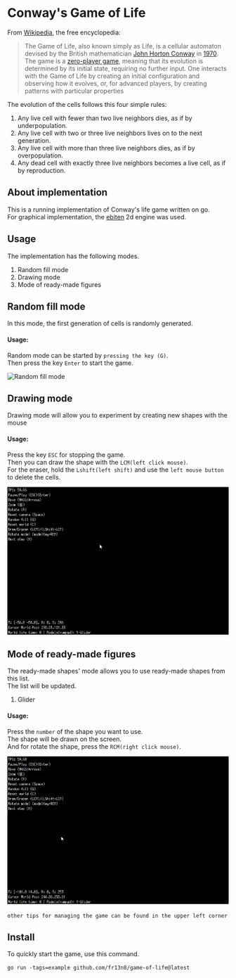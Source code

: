 # Conway's Game of Life
From [Wikipedia](https://en.wikipedia.org/wiki/Conway%27s_Game_of_Life), the free encyclopedia:

> The Game of Life, also known simply as Life, is a cellular automaton devised by
> the British mathematician [John Horton Conway](https://en.wikipedia.org/wiki/John_Horton_Conway)
> in [1970](https://en.wikipedia.org/wiki/Conway%27s_Game_of_Life#cite_note-1).
> The game is a [zero-player game](https://en.wikipedia.org/wiki/Zero-player_game),
> meaning that its evolution is determined by its initial state, requiring
> no further input. One interacts with the Game of Life by creating an initial
> configuration and observing how it evolves, or, for advanced players, by
> creating patterns with particular properties

The evolution of the cells follows this four simple rules:
1. Any live cell with fewer than two live neighbors dies, as if by underpopulation.
2. Any live cell with two or three live neighbors lives on to the next generation.
3. Any live cell with more than three live neighbors dies, as if by overpopulation.
4. Any dead cell with exactly three live neighbors becomes a live cell, as if by reproduction.


## About implementation
This is a running implementation of Conway's life game written on go. \
For graphical implementation, the [ebiten](https://github.com/hajimehoshi/ebiten) 2d engine was used.

## Usage

The implementation has the following modes.
1. Random fill mode
2. Drawing mode
3. Mode of ready-made figures

## Random fill mode

In this mode, the first generation of cells is randomly generated.

#### Usage:
Random mode can be started by `pressing the key (G)`. \
Then press the key `Enter` to start the game.

![Random fill mode](./gifs/random.gif)

## Drawing mode

Drawing mode will allow you to experiment by creating new shapes with the mouse

#### Usage:
Press the key `ESC` for stopping the game. \
Then you can draw the shape with the `LCM(left click mouse)`. \
For the eraser, hold the `Lshift(left shift)` and use the `left mouse button` to delete the cells.

![Drawing mode](./gifs/draw.gif)

## Mode of ready-made figures

The ready-made shapes' mode allows you to use ready-made shapes from this list. \
The list will be updated.

1. Glider

#### Usage: 
Press the `number` of the shape you want to use. \
The shape will be drawn on the screen. \
And for rotate the shape, press the `RCM(right click mouse)`.

![Drawing mode](./gifs/figure.gif)

``other tips for managing the game can be found in the upper left corner``

## Install
To quickly start the game, use this command. 
```azure
go run -tags=example github.com/fr13n8/game-of-life@latest
```